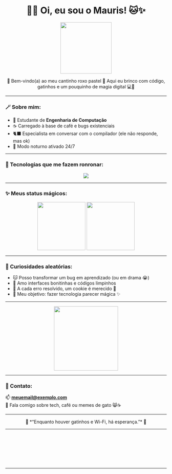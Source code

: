 <h1 align="center">
  💜🌸 Oi, eu sou o Mauris! 🐱✨  
</h1>

<p align="center">
  <img src="https://media.giphy.com/media/JIX9t2j0ZTN9S/giphy.gif" width="160" />
</p>

<p align="center">
  🌷 Bem-vindo(a) ao meu cantinho roxo pastel 🌷  
  Aqui eu brinco com código, gatinhos e um pouquinho de magia digital 💻🐾
</p>

---

### 🪄 Sobre mim:
- 🧠 Estudante de **Engenharia de Computação**
- ☕ Carregado à base de café e bugs existenciais
- 🐈‍⬛ Especialista em conversar com o compilador (ele não responde, mas ok)
- 🌙 Modo noturno ativado 24/7

---

### 💜 Tecnologias que me fazem ronronar:
<p align="center">
  <img src="https://skillicons.dev/icons?i=c,python,arduino,linux,vscode,git&theme=light" />
</p>

---

### ✨ Meus status mágicos:
<p align="center">
  <img src="https://github-readme-stats.vercel.app/api?username=teuUser&show_icons=true&theme=tokyonight&border_radius=20&hide_title=true" height="150" />
  <img src="https://github-readme-stats.vercel.app/api/top-langs/?username=teuUser&layout=compact&theme=tokyonight&border_radius=20" height="150" />
</p>

---

### 🐾 Curiosidades aleatórias:
- 🐱 Posso transformar um bug em aprendizado (ou em drama 😭)  
- 🌸 Amo interfaces bonitinhas e códigos limpinhos  
- 🍪 A cada erro resolvido, um cookie é merecido 🍪  
- 💫 Meu objetivo: fazer tecnologia parecer mágica ✨  

---

<p align="center">
  <img src="https://media.giphy.com/media/gU25raLP4pUu4/giphy.gif" width="200" />
</p>

---

### 💌 Contato:
📫 **meuemail@exemplo.com**  
💬 Fala comigo sobre tech, café ou memes de gato 😸☕  

---

<p align="center">
  🌷 *“Enquanto houver gatinhos e Wi-Fi, há esperança.”* 🌷  
</p>

---

<!-- 🐾 GATINHOS ANDANDO (HTML MÁGICO) -->
<div align="center">

  <img src="https://media3.giphy.com/media/v1.Y2lkPTc5MGI3NjExdTN4ZHhmOWhhYzBqM3N6cDZmZmhjemt2bHlnNjJmem9vZmJjZWdkZiZlcD12MV9pbnRlcm5hbF9naWZfYnlfaWQmY3Q9Zw/vi1KaNePn8B47AjfS5/giphy.gif" width="90" style="position:relative; animation:walk 12s linear infinite;">

  <img src="https://media2.giphy.com/media/v1.Y2lkPTc5MGI3NjExNHdjdWV1cDBnMmF1eHZ2dGV0a3JhZTFhaWF5b3U3ZGVieGljdml0MiZlcD12MV9pbnRlcm5hbF9naWZfYnlfaWQmY3Q9Zw/AJ85Ie15uFoYU5B0vN/giphy.gif" width="90" style="position:relative; animation:walkReverse 15s linear infinite;">

  <style>
    @keyframes walk {
      0% { transform: translateX(-100vw); }
      100% { transform: translateX(100vw); }
    }
    @keyframes walkReverse {
      0% { transform: translateX(100vw); }
      100% { transform: translateX(-100vw); }
    }
  </style>

</div>

---
